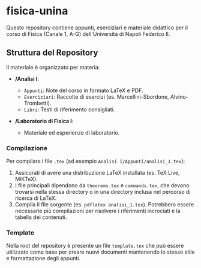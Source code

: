 # fisica-unina

Questo repository contiene appunti, eserciziari e materiale didattico per il corso di Fisica (Canale 1, A-G) dell'Università di Napoli Federico II.

## Struttura del Repository

Il materiale è organizzato per materia:

* **/Analisi I**:
    * `Appunti`: Note del corso in formato LaTeX e PDF.
    * `Eserciziari`: Raccolte di esercizi (es. Marcellini-Sbordone, Alvino-Trombetti).
    * `Libri`: Testi di riferimento consigliati.

* **/Laboratorio di Fisica I**:
    * Materiale ed esperienze di laboratorio.

### Compilazione

Per compilare i file `.tex` (ad esempio `Analisi I/Appunti/analisi_1.tex`):

1.  Assicurati di avere una distribuzione LaTeX installata (es. TeX Live, MiKTeX).
2.  I file principali dipendono da `theorems.tex` e `commands.tex`, che devono trovarsi nella stessa directory o in una directory inclusa nel percorso di ricerca di LaTeX.
3.  Compila il file sorgente (es. `pdflatex analisi_1.tex`). Potrebbero essere necessarie più compilazioni per risolvere i riferimenti incrociati e la tabella dei contenuti.

### Template

Nella root del repository è presente un file `template.tex` che può essere utilizzato come base per creare nuovi documenti mantenendo lo stesso stile e formattazione degli appunti.